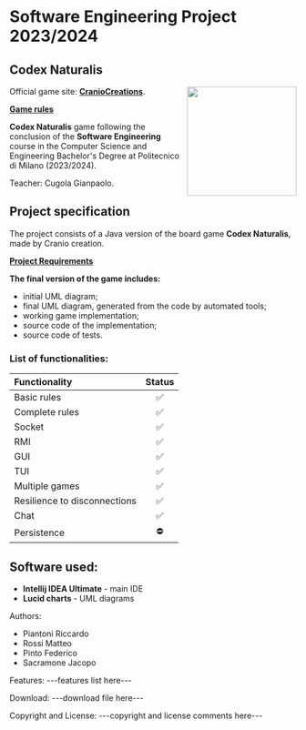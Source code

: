 # Software Engineering Project 2023/2024

## Codex Naturalis

<img src="https://m.media-amazon.com/images/I/814qEh0JKdS._AC_SX679_.jpg" width=192px height=192 px align="right" />

Official game site: [**CranioCreations**](https://www.craniocreations.it/prodotto/codex-naturalis).

[**Game rules**](FIleReadMe/CODEX_Rulebook_EN.pdf)

**Codex Naturalis** game following the conclusion of the **Software Engineering** course in the Computer Science and
Engineering Bachelor's Degree at Politecnico di Milano (2023/2024).

Teacher: Cugola Gianpaolo.

## Project specification

The project consists of a Java version of the board game **Codex Naturalis**, made by Cranio creation.

[**Project Requirements**](FIleReadMe/requirements.pdf)

**The final version of the game includes:**

* initial UML diagram;
* final UML diagram, generated from the code by automated tools;
* working game implementation;
* source code of the implementation;
* source code of tests.

### List of functionalities:

| Functionality                | Status |
|:-----------------------------|:------:|
| Basic rules                  |   ✅    |
| Complete rules               |   ✅    |
| Socket                       |   ✅    |
| RMI                          |   ✅    |
| GUI                          |   ✅    |
| TUI                          |   ✅    |
| Multiple games               |   ✅    |
| Resilience to disconnections |   ✅    |
| Chat                         |   ✅    |
| Persistence                  |   ⛔    |

## Software  used:

* **Intellij IDEA Ultimate** - main IDE
* **Lucid charts** - UML diagrams

Authors: 
- Piantoni Riccardo
- Rossi Matteo
- Pinto Federico
- Sacramone Jacopo






Features:
---features list here---

Download:
---download file here---

Copyright and License:
---copyright and license comments here---
